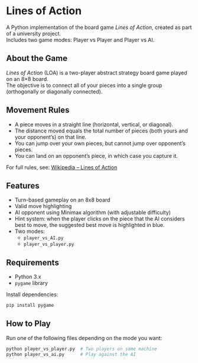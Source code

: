 # Lines of Action

A Python implementation of the board game *Lines of Action*, created as part of a university project.  
Includes two game modes: Player vs Player and Player vs AI.

## About the Game

*Lines of Action* (LOA) is a two-player abstract strategy board game played on an 8×8 board.  
The objective is to connect all of your pieces into a single group (orthogonally or diagonally connected).

## Movement Rules

- A piece moves in a straight line (horizontal, vertical, or diagonal).
- The distance moved equals the total number of pieces (both yours and your opponent’s) on that line.
- You can jump over your own pieces, but cannot jump over opponent’s pieces.
- You can land on an opponent’s piece, in which case you capture it.

For full rules, see: [Wikipedia – Lines of Action](https://en.wikipedia.org/wiki/Lines_of_Action)



## Features

- Turn-based gameplay on an 8x8 board
- Valid move highlighting
- AI opponent using Minimax algorithm (with adjustable difficulty)
- Hint system: when the player clicks on the piece that the AI considers best to move, the suggested best move is highlighted in blue.
- Two modes:
  - `player_vs_AI.py`
  - `player_vs_player.py`

## Requirements

- Python 3.x
- `pygame` library

Install dependencies:
```bash
pip install pygame
```

## How to Play

Run one of the following files depending on the mode you want:

```bash
python player_vs_player.py  # Two players on same machine
python player_vs_ai.py      # Play against the AI
```

